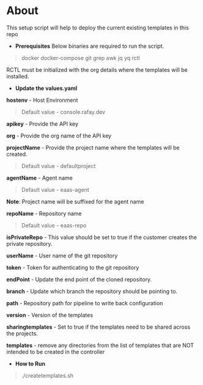 # About

This setup script will help to deploy the current existing templates in this repo

- **Prerequisites**
Below binaries are required to run the script.
> docker docker-compose git grep awk jq yq rctl

RCTL must be initialized with the org details where the templates will be installed.

- **Update the values.yaml**

**hostenv** - Host Environment
> Default value - console.rafay.dev

**apikey** - Provide the API key

**org** - Provide the org name of the API key

**projectName** - Provide the project name where the templates will be created. 
> Default value - defaultproject

**agentName** - Agent name 
> Default value - eaas-agent

**Note**: Project name will be suffixed for the agent name

**repoName** - Repository name
> Default value - eaas-repo

**isPrivateRepo** - This value should be set to true if the customer creates the private repository.

**userName** - User name of the git repository

**token** - Token for authenticating to the git repository

**endPoint** - Update the end point of the cloned repository.

**branch** - Update which branch the repository should be pointing to.

**path** - Repository path for pipeline to write back configuration

**version** - Version of the templates

**sharingtemplates** - Set to true if the templates need to be shared across the projects.

**templates** - remove any directories from the list of templates that are NOT intended to be created in the controller

- **How to Run**
> ./createtemplates.sh
